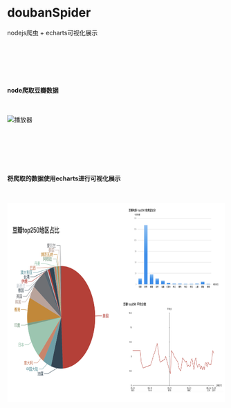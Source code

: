 # doubanSpider
nodejs爬虫 + echarts可视化展示

<br/>
<br/>
<br/>
<br/>
<br/>



**node爬取豆瓣数据**
<br/>
<br/>
<br/>

![](https://github.com/fffffabulous/doubanSpider/blob/master/douban.GIF "播放器")
<br/>
<br/>
<br/>
<br/>
<br/>
<br/>
<br/>

**将爬取的数据使用echarts进行可视化展示**
<br/>
<br/>
<br/>

 <img src="https://github.com/fffffabulous/doubanSpider/blob/master/douban.png" width = "800" height = "460" alt="播放器" align=center />
